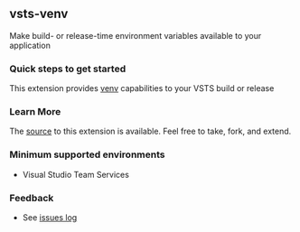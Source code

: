 ## vsts-venv ##

Make build- or release-time environment variables available to your application

### Quick steps to get started ###

This extension provides [venv](https://github.com/GaryB432/venv) capabilities to your VSTS build or release

### Learn More

The [source](https://github.com/GaryB432/vsts-venv) to this extension is available. Feel free to take, fork, and extend.

### Minimum supported environments ###

- Visual Studio Team Services

### Feedback ###
- See [issues log](https://github.com/GaryB432/vsts-venv/issues)
